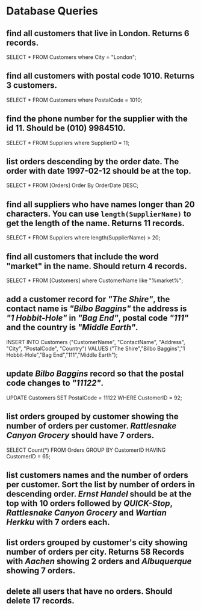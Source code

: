 # Database Queries

## find all customers that live in London. Returns 6 records.
SELECT * FROM Customers where City = "London";

## find all customers with postal code 1010. Returns 3 customers.
SELECT * FROM Customers where PostalCode = 1010;

## find the phone number for the supplier with the id 11. Should be (010) 9984510.
SELECT * FROM Suppliers where SupplierID = 11;

## list orders descending by the order date. The order with date 1997-02-12 should be at the top.
SELECT * FROM [Orders] Order By OrderDate DESC;

## find all suppliers who have names longer than 20 characters. You can use `length(SupplierName)` to get the length of the name. Returns 11 records.
SELECT * FROM Suppliers where length(SupplierName) > 20;

## find all customers that include the word "market" in the name. Should return 4 records.
SELECT * FROM [Customers] where CustomerName like "%market%";

## add a customer record for _"The Shire"_, the contact name is _"Bilbo Baggins"_ the address is _"1 Hobbit-Hole"_ in _"Bag End"_, postal code _"111"_ and the country is _"Middle Earth"_.
INSERT INTO Customers ("CustomerName", "ContactName", "Address", "City", "PostalCode", "Country") VALUES ("The Shire","Bilbo Baggins","1 Hobbit-Hole","Bag End","111","Middle Earth");

## update _Bilbo Baggins_ record so that the postal code changes to _"11122"_.
UPDATE Customers SET PostalCode = 11122 WHERE CustomerID = 92;

## list orders grouped by customer showing the number of orders per customer. _Rattlesnake Canyon Grocery_ should have 7 orders.
SELECT Count(*) FROM Orders GROUP BY CustomerID HAVING CustomerID = 65;

## list customers names and the number of orders per customer. Sort the list by number of orders in descending order. _Ernst Handel_ should be at the top with 10 orders followed by _QUICK-Stop_, _Rattlesnake Canyon Grocery_ and _Wartian Herkku_ with 7 orders each.

## list orders grouped by customer's city showing number of orders per city. Returns 58 Records with _Aachen_ showing 2 orders and _Albuquerque_ showing 7 orders.

## delete all users that have no orders. Should delete 17 records.
